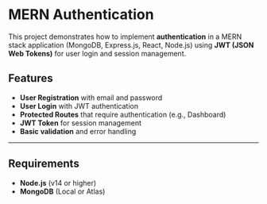 # MERN Authentication

This project demonstrates how to implement **authentication** in a MERN stack application (MongoDB, Express.js, React, Node.js) using **JWT (JSON Web Tokens)** for user login and session management.

## Features

- **User Registration** with email and password
- **User Login** with JWT authentication
- **Protected Routes** that require authentication (e.g., Dashboard)
- **JWT Token** for session management
- **Basic validation** and error handling

---

## Requirements

- **Node.js** (v14 or higher)
- **MongoDB** (Local or Atlas)



